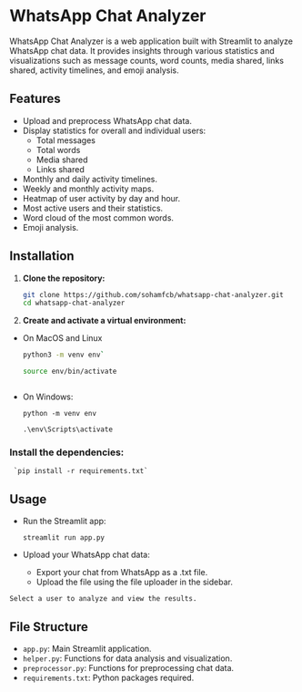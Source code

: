 # WhatsApp Chat Analyzer

WhatsApp Chat Analyzer is a web application built with Streamlit to analyze WhatsApp chat data. It provides insights through various statistics and visualizations such as message counts, word counts, media shared, links shared, activity timelines, and emoji analysis.

## Features

- Upload and preprocess WhatsApp chat data.
- Display statistics for overall and individual users:
  - Total messages
  - Total words
  - Media shared
  - Links shared
- Monthly and daily activity timelines.
- Weekly and monthly activity maps.
- Heatmap of user activity by day and hour.
- Most active users and their statistics.
- Word cloud of the most common words.
- Emoji analysis.

## Installation

1. **Clone the repository:**

   ```sh
   git clone https://github.com/sohamfcb/whatsapp-chat-analyzer.git
   cd whatsapp-chat-analyzer

2. **Create and activate a virtual environment:**

- On MacOS and Linux

    ```sh
    python3 -m venv env`
    
    source env/bin/activate



- On Windows:

    `python -m venv env`

    `.\env\Scripts\activate`


### Install the dependencies:

     `pip install -r requirements.txt`


## Usage

 -   Run the Streamlit app:

     `streamlit run app.py`
     

 -   Upload your WhatsApp chat data:
       - Export your chat from WhatsApp as a .txt file.
       - Upload the file using the file uploader in the sidebar.

    Select a user to analyze and view the results.

## File Structure

   - `app.py`: Main Streamlit application.
   - `helper.py`: Functions for data analysis and visualization.
   - `preprocessor.py`: Functions for preprocessing chat data.
   - `requirements.txt`: Python packages required.

```python

```
